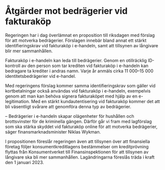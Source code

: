 # Åtgärder mot bedrägerier vid fakturaköp

Regeringen har i dag överlämnat en proposition till riksdagen med förslag för att motverka bedrägerier. Förslagen innebär bland annat ett stärkt identifieringskrav vid fakturaköp i e-handeln, samt att tillsynen av långivare blir mer sammanhållen.

Fakturaköp i e-handeln kan leda till bedrägerier. Genom en otillräcklig ID-kontroll av den person som tar krediten vid fakturaköp i e-handeln kan bedragare ta krediter i andras namn. Varje år anmäls cirka 11 000–15 000 identitetsbedrägerier vid e-handel.

Med regeringens förslag kommer samma identifieringskrav som gäller vid kortbetalningar också användas vid fakturaköp i e-handeln, exempelvis genom att man kan behöva signera fakturaköpet med hjälp av en e-legitimation. Med en stärkt kundautentisering vid fakturaköp kommer det att bli väsentligt svårare att genomföra denna typ av bedrägerier.

– Bedrägerier i e-handeln skapar olägenheter för hushållen och brottsvinster för de kriminella gängen. Därför går vi fram med lagförslag som ska stärka skyddet vid fakturaköp online för att motverka bedrägerier, säger finansmarknadsminister Niklas Wykman.

I propositionen föreslår regeringen även att tillsynen över att finansiella företag följer konsumentkreditlagens bestämmelser om kreditprövning flyttas från Konsumentverket till Finansinspektionen för att tillsynen av långivare ska bli mer sammanhållen. Lagändringarna föreslås träda i kraft den 1 januari 2023.
